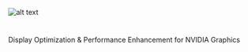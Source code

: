 ![alt text](https://i.imgur.com/aG2n5uP.png)
#
Display Optimization &amp; Performance Enhancement for NVIDIA Graphics
